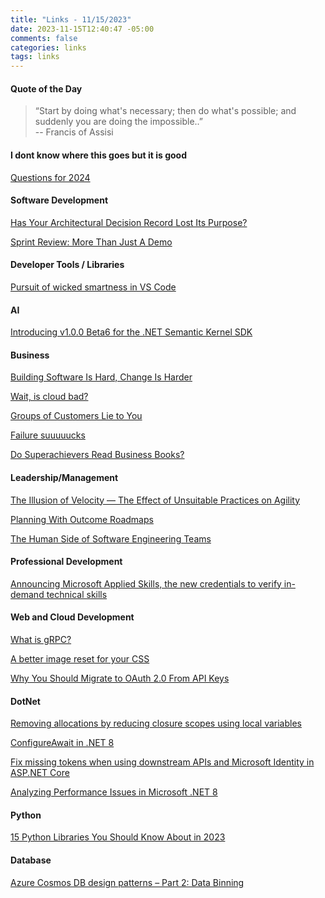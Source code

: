 ```yaml
---
title: "Links - 11/15/2023"
date: 2023-11-15T12:40:47 -05:00
comments: false
categories: links
tags: links
---
```


#### Quote of the Day

<blockquote>“Start by doing what's necessary; then do what's possible; and suddenly you are doing the impossible..”<br>
--  Francis of Assisi
</blockquote>

#### I dont know where this goes but it is good

[Questions for 2024](https://www.oreilly.com/radar/questions-for-2024/)

#### Software Development

[Has Your Architectural Decision Record Lost Its Purpose?](https://www.infoq.com/articles/architectural-decision-record-purpose/)

[Sprint Review: More Than Just A Demo](https://www.mountaingoatsoftware.com/blog/sprint-review-more-than-a-sprint-demo)

#### Developer Tools / Libraries

[Pursuit of wicked smartness in VS Code](https://code.visualstudio.com/blogs/2023/11/13/vscode-copilot-smarter)

#### AI

[Introducing v1.0.0 Beta6 for the .NET Semantic Kernel SDK](https://devblogs.microsoft.com/semantic-kernel/introducing-v1-0-0-beta6-for-the-net-semantic-kernel-sdk/)

#### Business

[Building Software Is Hard, Change Is Harder](https://www.simplethread.com/building-software-is-hard-change-is-harder/)

[Wait, is cloud bad?](https://newsletter.goodtechthings.com/p/wait-is-cloud-bad)

[Groups of Customers Lie to You](https://www.humanizingwork.com/groups-of-customers-lie/)

[Failure suuuuucks](https://haacked.com/archive/2023/11/13/failure/)

[Do Superachievers Read Business Books?](https://kellblog.com/2023/11/08/do-superachievers-read-business-books/)

#### Leadership/Management

[The Illusion of Velocity — The Effect of Unsuitable Practices on Agility](https://age-of-product.com/illusion-velocity/)

[Planning With Outcome Roadmaps](https://itamargilad.com/outcome-roadmaps/)

[The Human Side of Software Engineering Teams](https://newsletter.getdx.com/p/human-challenges-software-engineering)

#### Professional Development

[Announcing Microsoft Applied Skills, the new credentials to verify in-demand technical skills](https://techcommunity.microsoft.com/t5/microsoft-learn-blog/announcing-microsoft-applied-skills-the-new-credentials-to/ba-p/3775645?WT.mc_id=academic-0000-gwynethp)

#### Web and Cloud Development

[What is gRPC?](https://blog.postman.com/what-is-grpc/)

[A better image reset for your CSS](https://www.youtube.com/watch?v=345V2MU3E_w)

[Why You Should Migrate to OAuth 2.0 From API Keys](https://auth0.com/blog/why-migrate-from-api-keys-to-oauth2-access-tokens/)

#### DotNet

[Removing allocations by reducing closure scopes using local variables](https://www.meziantou.net/reducing-allocations-using-local-variables-to-scope-closures.htm)

[ConfigureAwait in .NET 8](https://blog.stephencleary.com/2023/11/configureawait-in-net-8.html)

[Fix missing tokens when using downstream APIs and Microsoft Identity in ASP.NET Core](https://damienbod.com/2023/10/18/fix-missing-tokens-when-using-downstream-apis-and-microsoft-identity-in-asp-net-core/)

[Analyzing Performance Issues in Microsoft .NET 8](https://dotnettips.wordpress.com/2023/11/14/analyzing-performance-issues-in-microsoft-net-8/)

#### Python

[15 Python Libraries You Should Know About in 2023](http://www.youtube.com/watch?v=o06MyVhYte4)

#### Database

[Azure Cosmos DB design patterns – Part 2: Data Binning](https://devblogs.microsoft.com/cosmosdb/azure-cosmos-db-design-patterns-part-2-data-binning/)

